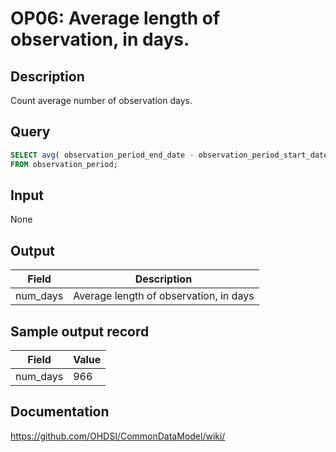 # OP06: Average length of observation, in days.

## Description
Count average number of observation days.

## Query
```sql
SELECT avg( observation_period_end_date - observation_period_start_date ) AS num_days
FROM observation_period;
```

## Input

None

## Output

|  Field |  Description |
| --- | --- |
| num_days |  Average length of observation, in days |

## Sample output record

|  Field |  Value |
| --- | --- |
| num_days |  966 |

## Documentation
https://github.com/OHDSI/CommonDataModel/wiki/
